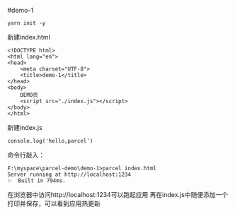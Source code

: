 #demo-1
```
yarn init -y
```
新建index.html
```$xslt
<!DOCTYPE html>
<html lang="en">
<head>
    <meta charset="UTF-8">
    <title>demo-1</title>
</head>
<body>
    DEMO页
    <script src="./index.js"></script>
</body>
</html>
```
新建index.js
```$xslt
console.log('hello,parcel')
```
命令行敲入：
```$xslt
F:\myspace\parcel-demo\demo-1>parcel index.html
Server running at http://localhost:1234
✨  Built in 794ms.
```
在浏览器中访问http://localhost:1234可以跑起应用
再在index.js中随便添加一个打印并保存，可以看到应用热更新